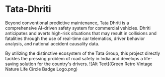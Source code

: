 # Tata-Dhriti
Beyond conventional predictive maintenance, Tata Dhriti is a comprehensive AI-driven safety system for commercial vehicles. Dhriti anticipates and averts high-risk situations that may result in collisions and fatalities through the use of real-time car telematics, driver behavior analysis, and national accident causality data.

By utilizing the distinctive ecosystem of the Tata Group, this project directly tackles the pressing problem of road safety in India and develops a life-saving solution for the country's drivers.
![Alt Text](Green Retro Vintage Nature Life Circle Badge Logo.png)
